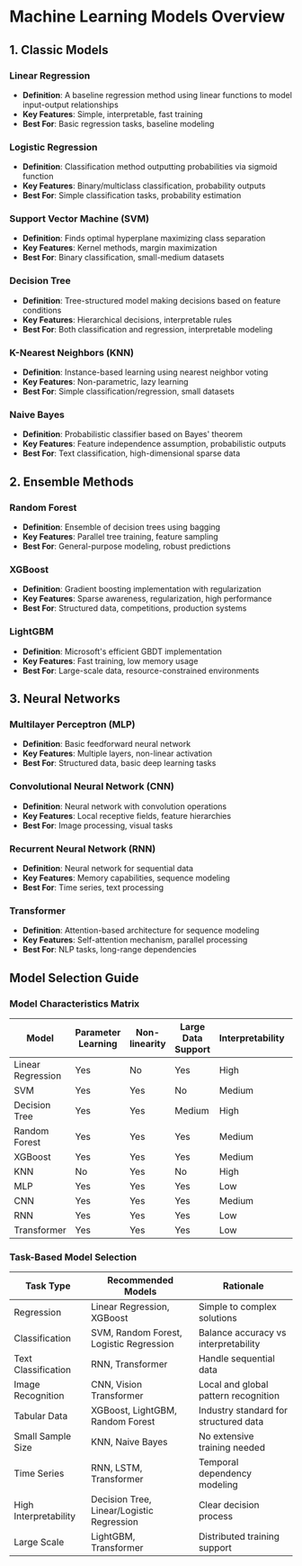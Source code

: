 # Machine Learning Models Overview

## 1. Classic Models

### Linear Regression
- **Definition**: A baseline regression method using linear functions to model input-output relationships
- **Key Features**: Simple, interpretable, fast training
- **Best For**: Basic regression tasks, baseline modeling

### Logistic Regression  
- **Definition**: Classification method outputting probabilities via sigmoid function
- **Key Features**: Binary/multiclass classification, probability outputs
- **Best For**: Simple classification tasks, probability estimation

### Support Vector Machine (SVM)
- **Definition**: Finds optimal hyperplane maximizing class separation
- **Key Features**: Kernel methods, margin maximization
- **Best For**: Binary classification, small-medium datasets

### Decision Tree
- **Definition**: Tree-structured model making decisions based on feature conditions
- **Key Features**: Hierarchical decisions, interpretable rules
- **Best For**: Both classification and regression, interpretable modeling

### K-Nearest Neighbors (KNN)
- **Definition**: Instance-based learning using nearest neighbor voting
- **Key Features**: Non-parametric, lazy learning
- **Best For**: Simple classification/regression, small datasets

### Naive Bayes
- **Definition**: Probabilistic classifier based on Bayes' theorem
- **Key Features**: Feature independence assumption, probabilistic outputs
- **Best For**: Text classification, high-dimensional sparse data

## 2. Ensemble Methods

### Random Forest
- **Definition**: Ensemble of decision trees using bagging
- **Key Features**: Parallel tree training, feature sampling
- **Best For**: General-purpose modeling, robust predictions

### XGBoost
- **Definition**: Gradient boosting implementation with regularization
- **Key Features**: Sparse awareness, regularization, high performance
- **Best For**: Structured data, competitions, production systems

### LightGBM
- **Definition**: Microsoft's efficient GBDT implementation
- **Key Features**: Fast training, low memory usage
- **Best For**: Large-scale data, resource-constrained environments

## 3. Neural Networks

### Multilayer Perceptron (MLP)
- **Definition**: Basic feedforward neural network
- **Key Features**: Multiple layers, non-linear activation
- **Best For**: Structured data, basic deep learning tasks

### Convolutional Neural Network (CNN)
- **Definition**: Neural network with convolution operations
- **Key Features**: Local receptive fields, feature hierarchies
- **Best For**: Image processing, visual tasks

### Recurrent Neural Network (RNN)
- **Definition**: Neural network for sequential data
- **Key Features**: Memory capabilities, sequence modeling
- **Best For**: Time series, text processing

### Transformer
- **Definition**: Attention-based architecture for sequence modeling
- **Key Features**: Self-attention mechanism, parallel processing
- **Best For**: NLP tasks, long-range dependencies

## Model Selection Guide

### Model Characteristics Matrix

| Model | Parameter Learning | Non-linearity | Large Data Support | Interpretability | Feature Engineering | Deep Learning |
|-------|-------------------|---------------|-------------------|------------------|-------------------|---------------|
| Linear Regression | Yes | No | Yes | High | Yes | No |
| SVM | Yes | Yes | No | Medium | Yes | No |
| Decision Tree | Yes | Yes | Medium | High | No | No |
| Random Forest | Yes | Yes | Yes | Medium | No | No |
| XGBoost | Yes | Yes | Yes | Medium | No | No |
| KNN | No | Yes | No | High | Yes | No |
| MLP | Yes | Yes | Yes | Low | Yes | Yes |
| CNN | Yes | Yes | Yes | Medium | No | Yes |
| RNN | Yes | Yes | Yes | Low | No | Yes |
| Transformer | Yes | Yes | Yes | Low | No | Yes |

### Task-Based Model Selection

| Task Type | Recommended Models | Rationale |
|-----------|-------------------|-----------|
| Regression | Linear Regression, XGBoost | Simple to complex solutions |
| Classification | SVM, Random Forest, Logistic Regression | Balance accuracy vs interpretability |
| Text Classification | RNN, Transformer | Handle sequential data |
| Image Recognition | CNN, Vision Transformer | Local and global pattern recognition |
| Tabular Data | XGBoost, LightGBM, Random Forest | Industry standard for structured data |
| Small Sample Size | KNN, Naive Bayes | No extensive training needed |
| Time Series | RNN, LSTM, Transformer | Temporal dependency modeling |
| High Interpretability | Decision Tree, Linear/Logistic Regression | Clear decision process |
| Large Scale | LightGBM, Transformer | Distributed training support |
